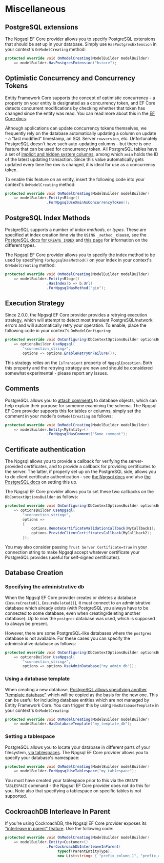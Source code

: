 # Miscellaneous

## PostgreSQL extensions

The Npgsql EF Core provider allows you to specify PostgreSQL extensions that should be set up in your database.
Simply use `HasPostgresExtension` in your context's `OnModelCreating` method:

```c#
protected override void OnModelCreating(ModelBuilder modelBuilder)
    => modelBuilder.HasPostgresExtension("hstore");
```

## Optimistic Concurrency and Concurrency Tokens

Entity Framework Core supports the concept of optimistic concurrency - a property on your entity is designated as a concurrency token, and EF Core detects concurrent modifications by checking whether that token has changed since the entity was read. You can read more about this in the [EF Core docs](https://docs.microsoft.com/en-us/ef/core/modeling/concurrency).

Although applications can update concurrency tokens themselves, we frequently rely on the database automatically updating a column on update - a "last modified" timestamp, an SQL Server `rowversion`, etc. Unfortunately PostgreSQL doesn't have such auto-updating columns - but there is one feature that can be used for concurrency token. All PostgreSQL tables have a set of [implicit and hidden system columns](https://www.postgresql.org/docs/current/static/ddl-system-columns.htm://www.postgresql.org/docs/current/static/ddl-system-columns.html), among which `xmin` holds the ID of the latest updating transaction. Since this value automatically gets updated every time the row is changed, it is ideal for use as a concurrency token.

To enable this feature on an entity, insert the following code into your context's `OnModelCreating` method:

```c#
protected override void OnModelCreating(ModelBuilder modelBuilder)
    => modelBuilder.Entity<Blog>()
                   .ForNpgsqlUseXminAsConcurrencyToken();
```

## PostgreSQL Index Methods

PostgreSQL supports a number of _index methods_, or _types_. These are specified at index creation time via the `USING _method_` clause, see the [PostgreSQL docs for `CREATE INDEX`](https://www.postgresql.org/docs/current/static/sql-createindex.html) and [this page](https://www.postgresql.org/docs/current/static/indexes-types.html) for information on the different types.

The Npgsql EF Core provider allows you to specify the index method to be used by specifying `ForNpgsqlHasMethod()` on your index in your context's `OnModelCreating` method:
```c#
protected override void OnModelCreating(ModelBuilder modelBuilder)
    => modelBuilder.Entity<Blog>()
                   .HasIndex(b => b.Url)
                   .ForNpgsqlHasMethod("gin");
```

## Execution Strategy

Since 2.0.0, the Npgsql EF Core provider provides a retrying execution strategy, which will attempt to detect most transient PostgreSQL/network errors and will automatically retry your operation. To enable, place the following code in your context's `OnModelConfiguring`:

```c#
protected override void OnConfiguring(DbContextOptionsBuilder optionsBuilder)
    => optionsBuilder.UseNpgsql(
        "<connection_string>",
        options => options.EnableRetryOnFailure());
```

This strategy relies on the `IsTransient` property of `NpgsqlException`. Both this property and the retrying strategy are new and should be considered somewhat experimental - please report any issues.

## Comments

PostgreSQL allows you to [attach comments](https://www.postgresql.org/docs/current/static/sql-syntax-lexical.html#SQL-SYNTAX-COMMENTS) to database objects, which can help explain their purpose for someone examining the schema. The Npgsql EF Core provider supports this for tables or columns, simply set the comment in your model's `OnModelCreating` as follows:

```c#
protected override void OnModelCreating(ModelBuilder modelBuilder)
    => modelBuilder.Entity<MyEntity>()
                   .ForNpgsqlHasComment("Some comment");
```

## Certificate authentication

The Npgsql allows you to provide a callback for verifying the server-provided certificates, and to provide a callback for providing certificates to the server. The latter, if properly set up on the PostgreSQL side, allows you to do client certificate authentication - see [the Npgsql docs](http://www.npgsql.org/doc/security.html#encryption-ssltls) and also [the PostgreSQL docs](https://www.postgresql.org/docs/current/static/ssl-tcp.html#SSL-CLIENT-CERTIFICATES) on setting this up.

The Npgsql EF Core provider allows you to set these two callbacks on the `DbContextOptionsBuilder` as follows:

```c#
protected override void OnConfiguring(DbContextOptionsBuilder optionsBuilder)
    => optionsBuilder.UseNpgsql(
        "<connection_string>",
        options =>
        {
            options.RemoteCertificateValidationCallback(MyCallback1);
            options.ProvideClientCertificatesCallback(MyCallback2);
        });
```

You may also consider passing `Trust Server Certificate=true` in your connection string to make Npgsql accept whatever certificate your PostgreSQL provides (useful for self-signed certificates).

## Database Creation

### Specifying the administrative db

When the Npgsql EF Core provider creates or deletes a database (`EnsureCreated()`, `EnsureDeleted()`), it must connect to an administrative database which already exists (with PostgreSQL you always have to be connected to some database, even when creating/deleting another database). Up to now the `postgres` database was used, which is supposed to always be present.

However, there are some PostgreSQL-like databases where the `postgres` database is not available. For these cases you can specify the administrative database as follows:

```c#
protected override void OnConfiguring(DbContextOptionsBuilder optionsBuilder)
    => optionsBuilder.UseNpgsql(
        "<connection_string>",
        options => options.UseAdminDatabase("my_admin_db"));
```

### Using a database template

When creating a new database,
[PostgreSQL allows specifying another "template database"](http://www.postgresql.org/docs/current/static/manage-ag-templatedbs.html)
which will be copied as the basis for the new one. This can be useful for including database entities which are not managed by Entity Framework Core. You can trigger this by using `HasDatabaseTemplate` in your context's `OnModelCreating`:

```c#
protected override void OnModelCreating(ModelBuilder modelBuilder)
    => modelBuilder.HasDatabaseTemplate("my_template_db");
```

### Setting a tablespace

PostgreSQL allows you to locate your database in different parts of your filesystem, [via tablespaces](https://www.postgresql.org/docs/current/static/manage-ag-tablespaces.html). The Npgsql EF Core provider allows you to specify your database's namespace:

```c#
protected override void OnModelCreating(ModelBuilder modelBuilder)
    => modelBuilder.ForNpgsqlUseTablespace("my_tablespace");
```

You must have created your tablespace prior to this via the `CREATE TABLESPACE` command - the Npgsql EF Core provider does not do this for you. Note also that specifying a tablespace on specific tables is not supported.

## CockroachDB Interleave In Parent

If you're using CockroachDB, the Npgsql EF Core provider exposes its ["interleave in parent" feature](https://www.cockroachlabs.com/docs/stable/interleave-in-parent.html). Use the following code:

```c#
protected override void OnModelCreating(ModelBuilder modelBuilder)
    => modelBuilder.Entity<Customer>()
                   .ForCockroachDbInterleaveInParent(
                        typeof(ParentEntityType),
                        new List<string> { "prefix_column_1", "prefix_column_2" });
```


